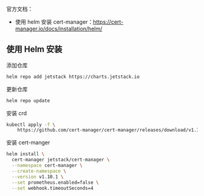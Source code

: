 官方文档：

- 使用 helm 安装 cert-manager：<https://cert-manager.io/docs/installation/helm/>

## 使用 Helm 安装

添加仓库

```bash
helm repo add jetstack https://charts.jetstack.io
```

更新仓库

```bash
helm repo update
```

安装 crd

```bash
kubectl apply -f \
	https://github.com/cert-manager/cert-manager/releases/download/v1.10.1/cert-manager.crds.yaml
```

安装 cert-manger

```bash
helm install \
  cert-manager jetstack/cert-manager \
  --namespace cert-manager \
  --create-namespace \
  --version v1.10.1 \
  --set prometheus.enabled=false \
  --set webhook.timeoutSeconds=4
```


